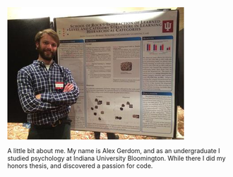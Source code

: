 <!-- 
.. title: About Me
.. slug: about-me
.. date: 2016-08-30 17:05:28 UTC-04:00
.. tags: 
.. category: 
.. link: 
.. description: 
.. type: text
-->


<div class="col-md-12s">
<a class="col-md-5 reference external image-reference" href="./images/IMG953428.jpg"><img alt="./images/IMG953428.thumbnail.jpg" src="./images/IMG953428.thumbnail.jpg"></a>
</div>

A little bit about me. My name is Alex Gerdom, and as an undergraduate I studied psychology at Indiana University Bloomington. While there I did my honors thesis, and discovered a passion for code. 


